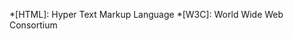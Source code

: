 <!--
 Copyright (c) 2023 Anthony Mugendi
 
 This software is released under the MIT License.
 https://opensource.org/licenses/MIT
-->

<!-- Sample Abbreviations -->

*[HTML]: Hyper Text Markup Language
*[W3C]: World Wide Web Consortium

